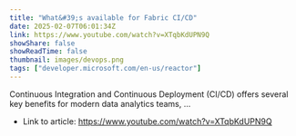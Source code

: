```yaml
---
title: "What&#39;s available for Fabric CI/CD"
date: 2025-02-07T06:01:34Z
link: https://www.youtube.com/watch?v=XTqbKdUPN9Q
showShare: false
showReadTime: false
thumbnail: images/devops.png
tags: ["developer.microsoft.com/en-us/reactor"]
---
```

Continuous Integration and Continuous Deployment (CI/CD) offers several key benefits for modern data analytics teams, ...

- Link to article: https://www.youtube.com/watch?v=XTqbKdUPN9Q